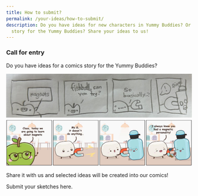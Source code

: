 ```yaml
---
title: How to submit?
permalink: /your-ideas/how-to-submit/
description: Do you have ideas for new characters in Yummy Buddies? Or a comics
  story for the Yummy Buddies? Share your ideas to us!
---
```

### Call for entry
Do you have ideas for a comics story for the Yummy Buddies? 

![share](/images/Characters/about_share.jpg)

Share it with us and selected ideas will be created into our comics!

Submit your sketches here.